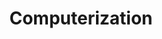 ---
title: Computerization
longTitle: 'Computerization'
tags:
- gccommon
use:
- "[[Automation]]"
---
